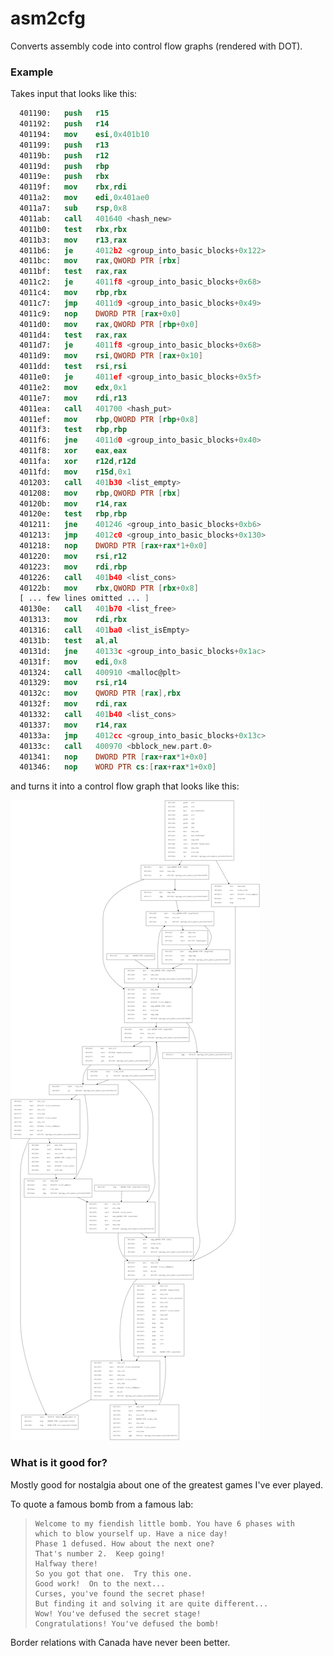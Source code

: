 # asm2cfg

Converts assembly code into control flow graphs (rendered with DOT).


### Example

Takes input that looks like this:

```nasm
  401190:	push   r15
  401192:	push   r14
  401194:	mov    esi,0x401b10
  401199:	push   r13
  40119b:	push   r12
  40119d:	push   rbp
  40119e:	push   rbx
  40119f:	mov    rbx,rdi
  4011a2:	mov    edi,0x401ae0
  4011a7:	sub    rsp,0x8
  4011ab:	call   401640 <hash_new>
  4011b0:	test   rbx,rbx
  4011b3:	mov    r13,rax
  4011b6:	je     4012b2 <group_into_basic_blocks+0x122>
  4011bc:	mov    rax,QWORD PTR [rbx]
  4011bf:	test   rax,rax
  4011c2:	je     4011f8 <group_into_basic_blocks+0x68>
  4011c4:	mov    rbp,rbx
  4011c7:	jmp    4011d9 <group_into_basic_blocks+0x49>
  4011c9:	nop    DWORD PTR [rax+0x0]
  4011d0:	mov    rax,QWORD PTR [rbp+0x0]
  4011d4:	test   rax,rax
  4011d7:	je     4011f8 <group_into_basic_blocks+0x68>
  4011d9:	mov    rsi,QWORD PTR [rax+0x10]
  4011dd:	test   rsi,rsi
  4011e0:	je     4011ef <group_into_basic_blocks+0x5f>
  4011e2:	mov    edx,0x1
  4011e7:	mov    rdi,r13
  4011ea:	call   401700 <hash_put>
  4011ef:	mov    rbp,QWORD PTR [rbp+0x8]
  4011f3:	test   rbp,rbp
  4011f6:	jne    4011d0 <group_into_basic_blocks+0x40>
  4011f8:	xor    eax,eax
  4011fa:	xor    r12d,r12d
  4011fd:	mov    r15d,0x1
  401203:	call   401b30 <list_empty>
  401208:	mov    rbp,QWORD PTR [rbx]
  40120b:	mov    r14,rax
  40120e:	test   rbp,rbp
  401211:	jne    401246 <group_into_basic_blocks+0xb6>
  401213:	jmp    4012c0 <group_into_basic_blocks+0x130>
  401218:	nop    DWORD PTR [rax+rax*1+0x0]
  401220:	mov    rsi,r12
  401223:	mov    rdi,rbp
  401226:	call   401b40 <list_cons>
  40122b:	mov    rbx,QWORD PTR [rbx+0x8]
  [ ... few lines omitted ... ]
  40130e:	call   401b70 <list_free>
  401313:	mov    rdi,rbx
  401316:	call   401ba0 <list_isEmpty>
  40131b:	test   al,al
  40131d:	jne    40133c <group_into_basic_blocks+0x1ac>
  40131f:	mov    edi,0x8
  401324:	call   400910 <malloc@plt>
  401329:	mov    rsi,r14
  40132c:	mov    QWORD PTR [rax],rbx
  40132f:	mov    rdi,rax
  401332:	call   401b40 <list_cons>
  401337:	mov    r14,rax
  40133a:	jmp    4012cc <group_into_basic_blocks+0x13c>
  40133c:	call   400970 <bblock_new.part.0>
  401341:	nop    DWORD PTR [rax+rax*1+0x0]
  401346:	nop    WORD PTR cs:[rax+rax*1+0x0]
```

and turns it into a control flow graph that looks like this:

![example graph](./examples/example.png)


### What is it good for?

Mostly good for nostalgia about one of the greatest games I've ever played.

To quote a famous bomb from a famous lab:

>     Welcome to my fiendish little bomb. You have 6 phases with
>     which to blow yourself up. Have a nice day!
>     Phase 1 defused. How about the next one?
>     That's number 2.  Keep going!
>     Halfway there!
>     So you got that one.  Try this one.
>     Good work!  On to the next...
>     Curses, you've found the secret phase!
>     But finding it and solving it are quite different...
>     Wow! You've defused the secret stage!
>     Congratulations! You've defused the bomb!

Border relations with Canada have never been better.
